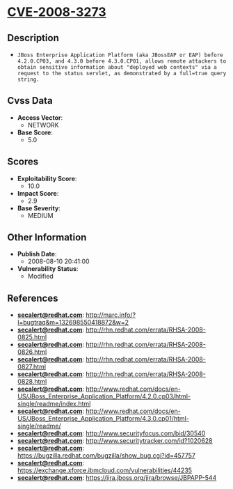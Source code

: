 
# [CVE-2008-3273](https://cve.mitre.org/cgi-bin/cvename.cgi?name=CVE-2008-3273)

## Description

- `JBoss Enterprise Application Platform (aka JBossEAP or EAP) before 4.2.0.CP03, and 4.3.0 before 4.3.0.CP01, allows remote attackers to obtain sensitive information about "deployed web contexts" via a request to the status servlet, as demonstrated by a full=true query string.`

## Cvss Data

- **Access Vector**:
  - NETWORK
- **Base Score**:
  - 5.0

## Scores

- **Exploitability Score**:
  - 10.0
- **Impact Score**:
  - 2.9
- **Base Severity**:
  - MEDIUM

## Other Information

- **Publish Date**:
  - 2008-08-10 20:41:00
- **Vulnerability Status**:
  - Modified

## References

- **secalert@redhat.com**: http://marc.info/?l=bugtraq&m=132698550418872&w=2
- **secalert@redhat.com**: http://rhn.redhat.com/errata/RHSA-2008-0825.html
- **secalert@redhat.com**: http://rhn.redhat.com/errata/RHSA-2008-0826.html
- **secalert@redhat.com**: http://rhn.redhat.com/errata/RHSA-2008-0827.html
- **secalert@redhat.com**: http://rhn.redhat.com/errata/RHSA-2008-0828.html
- **secalert@redhat.com**: http://www.redhat.com/docs/en-US/JBoss_Enterprise_Application_Platform/4.2.0.cp03/html-single/readme/index.html
- **secalert@redhat.com**: http://www.redhat.com/docs/en-US/JBoss_Enterprise_Application_Platform/4.3.0.cp01/html-single/readme/
- **secalert@redhat.com**: http://www.securityfocus.com/bid/30540
- **secalert@redhat.com**: http://www.securitytracker.com/id?1020628
- **secalert@redhat.com**: https://bugzilla.redhat.com/bugzilla/show_bug.cgi?id=457757
- **secalert@redhat.com**: https://exchange.xforce.ibmcloud.com/vulnerabilities/44235
- **secalert@redhat.com**: https://jira.jboss.org/jira/browse/JBPAPP-544
